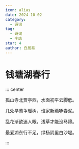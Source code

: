 ```yaml
---
icon: alias
date: 2024-10-02
category:
  - 诗词
tag:
  - 诗词
  - 李唐
star: 4
author: 白居易
---
```


# 钱塘湖春行

<!-- more -->



::: center

孤山寺北贾亭西，水面初平云脚低。

几处早莺争暖树，谁家新燕啄春泥。

乱花渐欲迷人眼，浅草才能没马蹄。

最爱湖东行不足，绿杨阴里白沙堤。

:::
